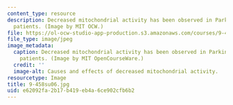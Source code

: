 ```yaml
---
content_type: resource
description: Decreased mitochondrial activity has been observed in Parkinson's disease
  patients. (Image by MIT OCW.)
file: https://ol-ocw-studio-app-production.s3.amazonaws.com/courses/9-458-parkinsons-disease-workshop-summer-2006/e62092fa2b17b419eb4a6ce902cfb6b2_9-458su06.jpg
file_type: image/jpeg
image_metadata:
  caption: Decreased mitochondrial activity has been observed in Parkinson's disease
    patients. (Image by MIT OpenCourseWare.)
  credit: ''
  image-alt: Causes and effects of decreased mitochondrial activity.
resourcetype: Image
title: 9-458su06.jpg
uid: e62092fa-2b17-b419-eb4a-6ce902cfb6b2
---
```

